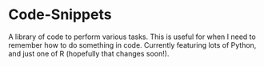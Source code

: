 # Code-Snippets
A library of code to perform various tasks. This is useful for when I need to remember how to do something in code. Currently featuring lots of Python, and just one of R (hopefully that changes soon!).
